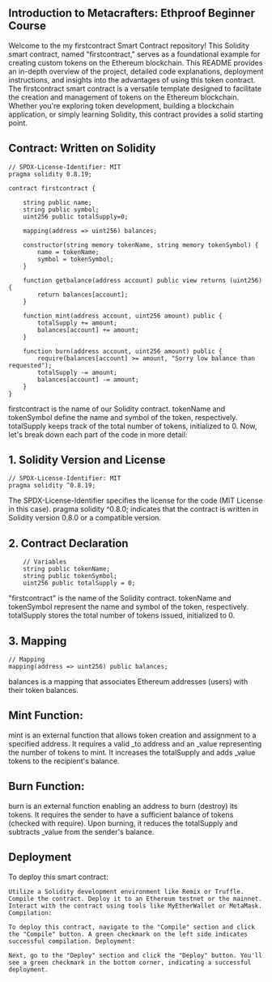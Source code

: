 ## Introduction to Metacrafters: Ethproof Beginner Course

Welcome to the my firstcontract Smart Contract repository! This Solidity smart contract, named "firstcontract," serves as a foundational example for creating custom tokens on the Ethereum blockchain. This README provides an in-depth overview of the project, detailed code explanations, deployment instructions, and insights into the advantages of using this token contract. The firstcontract smart contract is a versatile template designed to facilitate the creation and management of tokens on the Ethereum blockchain. Whether you're exploring token development, building a blockchain application, or simply learning Solidity, this contract provides a solid starting point.

## Contract: Written on Solidity 

```solidity
// SPDX-License-Identifier: MIT
pragma solidity 0.8.19;

contract firstcontract {

    string public name;
    string public symbol;
    uint256 public totalSupply=0;

    mapping(address => uint256) balances;

    constructor(string memory tokenName, string memory tokenSymbol) {
        name = tokenName;
        symbol = tokenSymbol;
    }

    function getbalance(address account) public view returns (uint256) {
        return balances[account];
    }

    function mint(address account, uint256 amount) public {
        totalSupply += amount;
        balances[account] += amount;
    }

    function burn(address account, uint256 amount) public {    
        require(balances[account] >= amount, "Sorry low balance than requested");
        totalSupply -= amount;
        balances[account] -= amount;
    }
}
```

firstcontract is the name of our Solidity contract. tokenName and tokenSymbol define the name and symbol of the token, respectively. totalSupply keeps track of the total number of tokens, initialized to 0. Now, let's break down each part of the code in more detail:

## 1. Solidity Version and License
```
// SPDX-License-Identifier: MIT
pragma solidity ^0.8.19;
```
The SPDX-License-Identifier specifies the license for the code (MIT License in this case). pragma solidity ^0.8.0; indicates that the contract is written in Solidity version 0.8.0 or a compatible version.

## 2. Contract Declaration
```
    // Variables
    string public tokenName;
    string public tokenSymbol;
    uint256 public totalSupply = 0;
```

"firstcontract" is the name of the Solidity contract. tokenName and tokenSymbol represent the name and symbol of the token, respectively. totalSupply stores the total number of tokens issued, initialized to 0.

## 3. Mapping

```
// Mapping
mapping(address => uint256) public balances;
```

balances is a mapping that associates Ethereum addresses (users) with their token balances.

## Mint Function:

mint is an external function that allows token creation and assignment to a specified address. It requires a valid _to address and an _value representing the number of tokens to mint. It increases the totalSupply and adds _value tokens to the recipient's balance.

## Burn Function:

burn is an external function enabling an address to burn (destroy) its tokens. It requires the sender to have a sufficient balance of tokens (checked with require). Upon burning, it reduces the totalSupply and subtracts _value from the sender's balance.

## Deployment
To deploy this smart contract:
```
Utilize a Solidity development environment like Remix or Truffle. Compile the contract. Deploy it to an Ethereum testnet or the mainnet. Interact with the contract using tools like MyEtherWallet or MetaMask. Compilation:

To deploy this contract, navigate to the "Compile" section and click the "Compile" button. A green checkmark on the left side indicates successful compilation. Deployment:

Next, go to the "Deploy" section and click the "Deploy" button. You'll see a green checkmark in the bottom corner, indicating a successful deployment.
```
